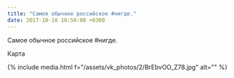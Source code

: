 ```yaml
---
title: "Самое обычное российское #нигде."
date: 2017-10-18 10:50:00 +0300
---
```


Самое обычное российское #нигде.

Карта

{% include media.html f="/assets/vk_photos/2/BrEbvOO_Z78.jpg" alt="" %}
